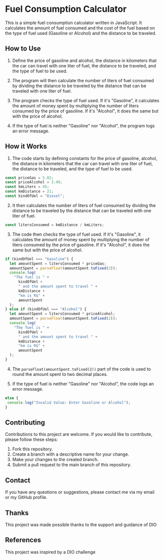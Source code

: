 # Fuel Consumption Calculator

This is a simple fuel consumption calculator written in JavaScript. It calculates the amount of fuel consumed and the cost of the fuel based on the type of fuel used (Gasoline or Alcohol) and the distance to be traveled.

## How to Use

1. Define the price of gasoline and alcohol, the distance in kilometers that the car can travel with one liter of fuel, the distance to be traveled, and the type of fuel to be used.

2. The program will then calculate the number of liters of fuel consumed by dividing the distance to be traveled by the distance that can be traveled with one liter of fuel.

3. The program checks the type of fuel used. If it's "Gasoline", it calculates the amount of money spent by multiplying the number of liters consumed by the price of gasoline. If it's "Alcohol", it does the same but with the price of alcohol.

4. If the type of fuel is neither "Gasoline" nor "Alcohol", the program logs an error message.

## How it Works

1. The code starts by defining constants for the price of gasoline, alcohol, the distance in kilometers that the car can travel with one liter of fuel, the distance to be traveled, and the type of fuel to be used.

```javascript
const priceGas = 5.82;
const priceAlcohol = 3.49;
const kmLiters = 45;
const kmDistance = 21;
const kindOfUel = "Diesel";
```

2. It then calculates the number of liters of fuel consumed by dividing the distance to be traveled by the distance that can be traveled with one liter of fuel.

```javascript
const litersConsumed = kmDistance / kmLiters;
```

3. The code then checks the type of fuel used. If it's "Gasoline", it calculates the amount of money spent by multiplying the number of liters consumed by the price of gasoline. If it's "Alcohol", it does the same but with the price of alcohol.

```javascript
if (kindOfUel === "Gasoline") {
  let amountSpent = litersConsumed * priceGas;
  amountSpent = parseFloat(amountSpent.toFixed(2));
  console.log(
    "The fuel is " +
      kindOfUel +
      " and the amount spent to travel " +
      kmDistance +
      "km is R$" +
      amountSpent
  );
} else if (kindOfUel === "Alcohol") {
  let amountSpent = litersConsumed * priceAlcohol;
  amountSpent = parseFloat(amountSpent.toFixed(2));
  console.log(
    "The fuel is " +
      kindOfUel +
      " and the amount spent to travel " +
      kmDistance +
      "km is R$" +
      amountSpent
  );
}
```

4. The `parseFloat(amountSpent.toFixed(2))` part of the code is used to round the amount spent to two decimal places.

5. If the type of fuel is neither "Gasoline" nor "Alcohol", the code logs an error message.

```javascript
else {
 console.log("Invalid Value: Enter Gasoline or Alcohol");
}
```

## Contributing

Contributions to this project are welcome. If you would like to contribute, please follow these steps:

1. Fork this repository.
2. Create a branch with a descriptive name for your change.
3. Make your changes to the created branch.
4. Submit a pull request to the main branch of this repository.

## Contact

If you have any questions or suggestions, please contact me via my email or my GitHub profile.

## Thanks

This project was made possible thanks to the support and guidance of DIO

## References

This project was inspired by a DIO challenge
